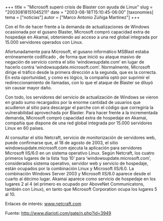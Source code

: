 +++
title = "Microsoft superó crisis de Blaster con ayuda de Linux"
slug = "20030818151045211"
date = "2003-08-18T15:10:45-06:00"
[taxonomies]
tema = ["noticias"]
autor = ["Marco Antonio Zúñiga Martínez"]
+++

Con el fin de hacer frente a la demanda de actualizaciones de Windows
ocasionada por el gusano Blaster, Microsoft compró capacidad extra de
hospedaje en Akamai, obteniendo así acceso a una red global integrada
por 15.000 servidores operados con Linux.

<!-- more -->
Afortunadamente para Microsoft, el gusano informático MSBlast estaba
erróneamente codificado , de forma que inició su ataque masivo de
negación de servicio contra el sitio ‘windowsupdate.com’ en lugar de
hacerlo contra ‘windowsupdate.microsoft.com’. Normalmente, Microsoft
dirige el tráfico desde la primera dirección a la segunda, que es la
correcta. En esta oportunidad, y como es lógico, la compañía optó por
suprimir el redireccionamiento de llamadas, con lo que el ataque de
Blaster se diluyó sin causar mayor daño.

Con todo, los servidores del servicio de actualización de Windows se
vieron en grado sumo recargados por la enorme cantidad de usuarios que
acudieron al sitio para descargar el parche con el código que corregiría
la vulnerabilidad aprovechada por Blaster. Para hacer frente a la
incrementada demanda, Microsoft compró capacidad extra de hospedaje en
Akamai, compañía que dispone de una red global integrada por 15.000
servidores Linux en 60 países.

Al consultar el sitio Netcraft, servicio de monitorización de servidores
web, puede confirmarse que, al 18 de agosto de 2003, el sitio
windowsupdate.microsoft.com ejecuta la aplicación para servidores
Microsoft IIS/6.0 en un sistema operativo Linux. Según Netcraft, los
cuatro primeros lugares de la lista ‘top 10’ para
‘windowsupdate.microsoft.com’, considerados sistema operativo, servidor
web y servicio de hospedaje, están ocupados por la combinación Linux y
Microsoft IIS/6.0. La combinación Windows Server 2003 y Microsoft
IIS/6.0 aparece desde el cuarto al décimo lugar. Akamai aparece como
servicio de hospedaje en los lugares 2 al 4 (el primero es ocupado por
AboveNet Communicatons, también con Linux), en tanto que Microsoft
Corporation ocupa los lugares 5 al 10.

Enlaces de interés: www.netcraft.com

Fuente: http://www.diarioti.com/gate/n.php?id=3949
